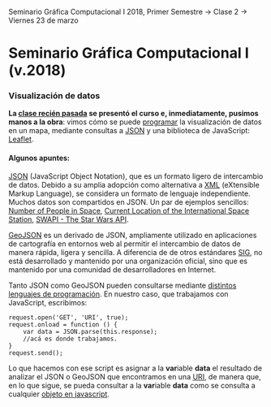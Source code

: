 Seminario Gráfica Computacional I 2018, Primer Semestre → Clase 2 → Viernes 23 de marzo

# Seminario Gráfica Computacional I (v.2018)
### Visualización de datos

**La [clase recién pasada](https://github.com/profesorfaco/dgp502_1/) se presentó el curso e, inmediatamente, pusimos manos a la obra**: vimos cómo se puede [programar](https://developer.mozilla.org/es/docs/Learn/Getting_started_with_the_web/JavaScript_basics) la visualización de datos en un mapa, mediante consultas a [JSON](https://www.json.org/json-es.html) y una biblioteca de JavaScript: [Leaflet](http://leafletjs.com/).

#### Algunos apuntes:

[JSON](https://www.json.org/json-es.html) (JavaScript Object Notation), que es un formato ligero de intercambio de datos. Debido a su amplia adopción como alternativa a [XML](https://es.wikipedia.org/wiki/Extensible_Markup_Language) (eXtensible Markup Language), se considera un formato de lenguaje independiente. Muchos datos son compartidos en JSON. Un par de ejemplos sencillos: [Number of People in Space](http://api.open-notify.org/astros.json), [Current Location of the International Space Station](http://api.open-notify.org/iss-now.json), [SWAPI - The Star Wars API](https://swapi.co/api/people/1/?format=json).

[GeoJSON](http://geojson.org/) es un derivado de JSON, ampliamente utilizado en aplicaciones de cartografía en entornos web al permitir el intercambio de datos de manera rápida, ligera y sencilla. A diferencia de de otros estándares [SIG](https://es.wikipedia.org/wiki/Sistema_de_informaci%C3%B3n_geogr%C3%A1fica), no está desarrollado y mantenido por una organización oficial, sino que es mantenido por una comunidad de desarrolladores en Internet.

Tanto JSON como GeoJSON pueden consultarse mediante [distintos lenguajes de programación](https://www.taniarascia.com/how-to-use-json-data-with-php-or-javascript/). En nuestro caso, que trabajamos con JavaScript,  escribimos:

```var request = new XMLHttpRequest();
request.open('GET', 'URI', true);
request.onload = function () {
	var data = JSON.parse(this.response);
	//acá es donde trabajamos.
}
request.send();
```

Lo que hacemos con ese script es asignar a la **var**iable **data** el resultado de analizar el JSON o GeoJSON que encontramos en una [URI](https://es.wikipedia.org/wiki/Identificador_de_recursos_uniforme), de manera que, en lo que sigue, se pueda consultar a la **var**iable **data** como se consulta a cualquier [objeto en javascript](https://www.w3schools.com/js/js_objects.asp).  
